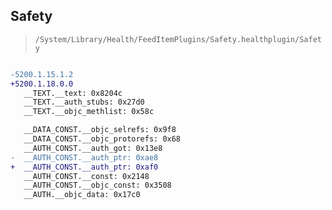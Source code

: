 ## Safety

> `/System/Library/Health/FeedItemPlugins/Safety.healthplugin/Safety`

```diff

-5200.1.15.1.2
+5200.1.18.0.0
   __TEXT.__text: 0x8204c
   __TEXT.__auth_stubs: 0x27d0
   __TEXT.__objc_methlist: 0x58c

   __DATA_CONST.__objc_selrefs: 0x9f8
   __DATA_CONST.__objc_protorefs: 0x68
   __AUTH_CONST.__auth_got: 0x13e8
-  __AUTH_CONST.__auth_ptr: 0xae8
+  __AUTH_CONST.__auth_ptr: 0xaf0
   __AUTH_CONST.__const: 0x2148
   __AUTH_CONST.__objc_const: 0x3508
   __AUTH.__objc_data: 0x17c0

```
